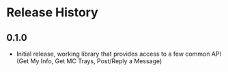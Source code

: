 # Release History

## 0.1.0
* Initial release, working library that provides access to
a few common API (Get My Info, Get MC Trays, Post/Reply a Message)
